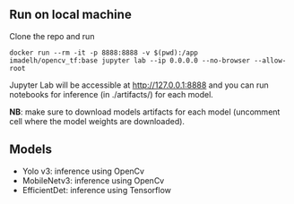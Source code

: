 ## Run on local machine
Clone the repo and run

```
docker run --rm -it -p 8888:8888 -v $(pwd):/app  imadelh/opencv_tf:base jupyter lab --ip 0.0.0.0 --no-browser --allow-root
```

Jupyter Lab will be accessible at http://127.0.0.1:8888 and you can run notebooks for inference (in ./artifacts/) for each model.

**NB**: make sure to download models artifacts for each model (uncomment cell where the model weights are downloaded).

## Models

- Yolo v3: inference using OpenCv
- MobileNetv3: inference using OpenCv
- EfficientDet: inference using Tensorflow

